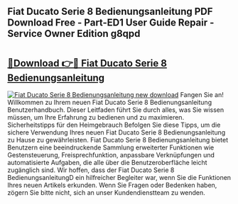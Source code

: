## Fiat Ducato Serie 8 Bedienungsanleitung PDF Download Free - Part-ED1 User Guide Repair - Service Owner Edition g8qpd

# <h2><a href="http://df3f1ni.blite.top/?on=Fiat+Ducato+Serie+8+Bedienungsanleitung">🔗Download 👉🔴 Fiat Ducato Serie 8 Bedienungsanleitung</a></h2>

[![Fiat Ducato Serie 8 Bedienungsanleitung new download](https://i.imgur.com/lujVjoI.png)](http://df3f1ni.blite.top/?on=Fiat+Ducato+Serie+8+Bedienungsanleitung)
Fangen Sie an! Willkommen zu Ihrem neuen Fiat Ducato Serie 8 Bedienungsanleitung Benutzerhandbuch. Dieser Leitfaden führt Sie durch alles, was Sie wissen müssen, um Ihre Erfahrung zu bedienen und zu maximieren. Sicherheitstipps für den Heimgebrauch Befolgen Sie diese Tipps, um die sichere Verwendung Ihres neuen Fiat Ducato Serie 8 Bedienungsanleitung zu Hause zu gewährleisten. Fiat Ducato Serie 8 Bedienungsanleitung bietet Benutzern eine beeindruckende Sammlung erweiterter Funktionen wie Gestensteuerung, Freisprechfunktion, anpassbare Verknüpfungen und automatisierte Aufgaben, die alle über die Benutzeroberfläche leicht zugänglich sind. Wir hoffen, dass der Fiat Ducato Serie 8 BedienungsanleitungD ein hilfreicher Begleiter war, wenn Sie die Funktionen Ihres neuen Artikels erkunden. Wenn Sie Fragen oder Bedenken haben, zögern Sie bitte nicht, sich an unser Kundendienstteam zu wenden.
